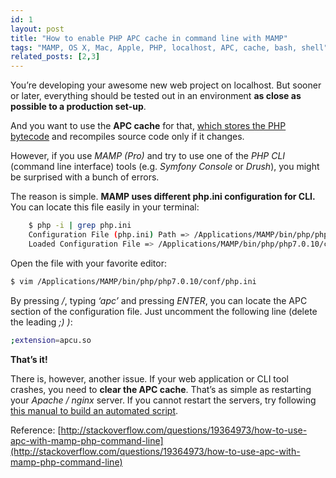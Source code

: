 ```yaml
---
id: 1
layout: post
title: "How to enable PHP APC cache in command line with MAMP"
tags: "MAMP, OS X, Mac, Apple, PHP, localhost, APC, cache, bash, shell"
related_posts: [2,3]
---
```


You’re developing your awesome new web project on localhost. But sooner or later, everything should be tested out in an environment **as close as possible to a production set-up**.

And you want to use the **APC cache** for that, [which stores the PHP bytecode](https://pantheon.io/docs/alternative-php-cache/) and recompiles source code only if it changes.

However, if you use _MAMP (Pro)_ and try to use one of the _PHP CLI_ (command line interface) tools (e.g. _Symfony Console_ or _Drush_), you might be surprised with a bunch of errors.

The reason is simple. **MAMP uses different php.ini configuration for CLI.** You can locate this file easily in your terminal:
```bash
    $ php -i | grep php.ini
    Configuration File (php.ini) Path => /Applications/MAMP/bin/php/php7.0.10/conf
    Loaded Configuration File => /Applications/MAMP/bin/php/php7.0.10/conf/php.ini
```
Open the file with your favorite editor:

```bash
$ vim /Applications/MAMP/bin/php/php7.0.10/conf/php.ini
```

By pressing _/_, typing _‘apc’_ and pressing _ENTER_, you can locate the APC section of the configuration file. Just uncomment the following line (delete the leading _;) )_:

```bash
;extension=apcu.so
```

**That’s it!**

There is, however, another issue. If your web application or CLI tool crashes, you need to **clear the APC cache**. That’s as simple as restarting your _Apache / nginx_ server. If you cannot restart the servers, try following [this manual to build an automated script](http://stackoverflow.com/a/3580939/6817376).

Reference: [http://stackoverflow.com/questions/19364973/how-to-use-apc-with-mamp-php-command-line](http://stackoverflow.com/questions/19364973/how-to-use-apc-with-mamp-php-command-line)
